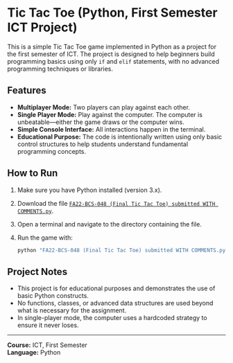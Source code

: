 # Tic Tac Toe (Python, First Semester ICT Project)

This is a simple Tic Tac Toe game implemented in Python as a project for the first semester of ICT. The project is designed to help beginners build programming basics using only `if` and `elif` statements, with no advanced programming techniques or libraries.

## Features

- **Multiplayer Mode:** Two players can play against each other.
- **Single Player Mode:** Play against the computer. The computer is unbeatable—either the game draws or the computer wins.
- **Simple Console Interface:** All interactions happen in the terminal.
- **Educational Purpose:** The code is intentionally written using only basic control structures to help students understand fundamental programming concepts.

## How to Run

1. Make sure you have Python installed (version 3.x).
2. Download the file [`FA22-BCS-048 (Final Tic Tac Toe) submitted WITH COMMENTS.py`](d:/OneDrive/OneDrive%20-%20Higher%20Education%20Commission/University%20Data/1st%20Semester/ICT/Lab/Lab%20Assignments/Python/(FA22-BCS-048)%20Tik%20Tak%20Toe/Final%20Assignment/FA22-BCS-048%20(Final%20Tic%20Tac%20Toe)%20submitted%20WITH%20COMMENTS.py).
3. Open a terminal and navigate to the directory containing the file.
4. Run the game with:

    ```sh
    python "FA22-BCS-048 (Final Tic Tac Toe) submitted WITH COMMENTS.py"
    ```

## Project Notes

- This project is for educational purposes and demonstrates the use of basic Python constructs.
- No functions, classes, or advanced data structures are used beyond what is necessary for the assignment.
- In single-player mode, the computer uses a hardcoded strategy to ensure it never loses.

---
 
**Course:** ICT, First Semester  
**Language:** Python  
